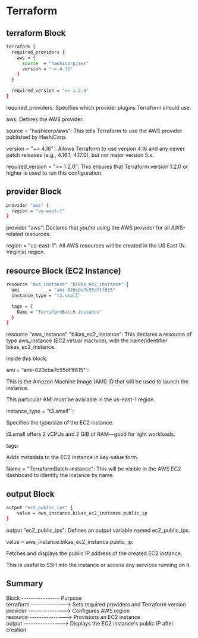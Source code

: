 # Terraform

## terraform Block

```bash
terraform {
  required_providers {
    aws = {
      source  = "hashicorp/aws"
      version = "~> 4.16"
    }
  }

  required_version = ">= 1.2.0"
}
```

required_providers: Specifies which provider plugins Terraform should use.

aws: Defines the AWS provider.

source = "hashicorp/aws": This tells Terraform to use the AWS provider published by HashiCorp.

version = "~> 4.16"`: Allows Terraform to use version 4.16 and any newer patch releases (e.g., 4.16.1, 4.17.0), but not major version 5.x.

required_version = ">= 1.2.0": This ensures that Terraform version 1.2.0 or higher is used to run this configuration.

## provider Block

```bash
provider "aws" {
  region = "us-east-1"
}
```

provider "aws": Declares that you're using the AWS provider for all AWS-related resources.

region = "us-east-1": All AWS resources will be created in the US East (N. Virginia) region.

## resource Block (EC2 Instance)

```bash
resource "aws_instance" "bikas_ec2_instance" {
  ami           = "ami-020cba7c55df1f615"
  instance_type = "t3.small"

  tags = {
    Name = "TerraformBatch-instance"
  }
}
```

resource "aws_instance" "bikas_ec2_instance": This declares a resource of type aws_instance (EC2 virtual machine), with the name/identifier bikas_ec2_instance.

Inside this block:

ami = "ami-020cba7c55df1f615"`:

This is the Amazon Machine Image (AMI) ID that will be used to launch the instance.

This particular AMI must be available in the us-east-1 region.

instance_type = "t3.small"`:

Specifies the type/size of the EC2 instance.

t3.small offers 2 vCPUs and 2 GiB of RAM—good for light workloads.

tags:

Adds metadata to the EC2 instance in key-value form.

Name = "TerraformBatch-instance": This will be visible in the AWS EC2 dashboard to identify the instance by name.

## output Block

```bash
output "ec2_public_ips" {
	value = aws_instance.bikas_ec2_instance.public_ip
}
```

output "ec2_public_ips": Defines an output variable named ec2_public_ips.

value = aws_instance.bikas_ec2_instance.public_ip:

Fetches and displays the public IP address of the created EC2 instance.

This is useful to SSH into the instance or access any services running on it.

## Summary
  Block           ----------------            Purpose <br>
terraform --------------> Sets required providers and Terraform version <br>
provider ---------------> Configures AWS region <br>
resource ---------------> Provisions an EC2 instance <br>
output	----------------> Displays the EC2 instance's public IP after creation
